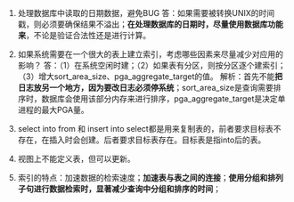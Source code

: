 1. 处理数据库中读取的日期数据，避免BUG
答：如果需要被转换UNIX的时间戳，则必须要确保结果不溢出；**在处理数据库的日期时，尽量使用数据库功能来**，不论是验证合法性还是进行计算。

2. 如果系统需要在一个很大的表上建立索引，考虑哪些因素来尽量减少对应用的影响？
答：（1）在系统空闲时建；（2）如果表有分区，则按分区逐个建索引；（3）增大sort_area_size、pga_aggregate_target的值。
解析：首先不能**把日志放另一个地方，因为要改日志必须停系统**；sort_area_size是查询需要排序时，数据库会使用该部分内存来进行排序，pga_aggregate_target是决定单进程的最大PGA量。

3. select into from 和 insert into select都是用来复制表的，前者要求目标表不存在，在插入时会创建。后者要求目标表存在。目标表是指into后的表。

4. 视图上不能定义表，但可以更新。

5. 索引的特点：加速数据的检索速度；**加速表与表之间的连接**；**使用分组和排列子句进行数据检索时，显著减少查询中分组和排序的时间**；